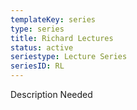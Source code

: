 ```yaml
---
templateKey: series
type: series
title: Richard Lectures
status: active
seriestype: Lecture Series
seriesID: RL
---
```

Description Needed